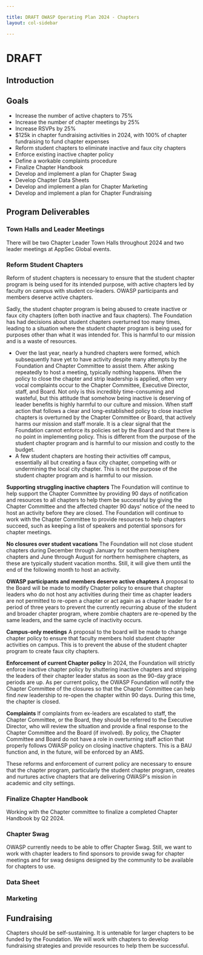 ```yaml
---

title: DRAFT OWASP Operating Plan 2024 - Chapters
layout: col-sidebar

---
```


# DRAFT

## Introduction

## Goals

- Increase the number of active chapters to 75%
- Increase the number of chapter meetings by 25%
- Increase RSVPs by 25%
- $125k in chapter fundraising activities in 2024, with 100% of chapter fundraising to fund chapter expenses
- Reform student chapters to eliminate inactive and faux city chapters
- Enforce existing inactive chapter policy
- Define a workable complaints procedure
- Finalize Chapter Handbook
- Develop and implement a plan for Chapter Swag
- Develop Chapter Data Sheets
- Develop and implement a plan for Chapter Marketing
- Develop and implement a plan for Chapter Fundraising

## Program Deliverables

### Town Halls and Leader Meetings

There will be two Chapter Leader Town Halls throughout 2024 and two leader meetings at AppSec Global events.

### Reform Student Chapters

Reform of student chapters is necessary to ensure that the student chapter program is being used for its intended purpose, with active chapters led by faculty on campus with student co-leaders. OWASP participants and members deserve active chapters.

Sadly, the student chapter program is being abused to create inactive or faux city chapters (often both inactive and faux chapters). The Foundation has had decisions about student chapters overturned too many times, leading to a situation where the student chapter program is being used for purposes other than what it was intended for. This is harmful to our mission and is a waste of resources.

- Over the last year, nearly a hundred chapters were formed, which subsequently have yet to have activity despite many attempts by the Foundation and Chapter Committee to assist them. After asking repeatedly to host a meeting, typically nothing happens. When the policy to close the chapter and strip leadership is applied, often very vocal complaints occur to the Chapter Committee, Executive Director, staff, and Board. Not only is this incredibly time-consuming and wasteful, but this attitude that somehow being inactive is deserving of leader benefits is highly harmful to our culture and mission. When staff action that follows a clear and long-established policy to close inactive chapters is overturned by the Chapter Committee or Board, that actively harms our mission and staff morale. It is a clear signal that the Foundation cannot enforce its policies set by the Board and that there is no point in implementing policy. This is different from the purpose of the student chapter program and is harmful to our mission and costly to the budget.
- A few student chapters are hosting their activities off campus, essentially all but creating a faux city chapter, competing with or undermining the local city chapter. This is not the purpose of the student chapter program and is harmful to our mission.

**Supporting struggling inactive chapters** The Foundation will continue to help support the Chapter Committee by providing 90 days of notification and resources to all chapters to help them be successful by giving the Chapter Committee and the affected chapter 90 days' notice of the need to host an activity before they are closed. The Foundation will continue to work with the Chapter Committee to provide resources to help chapters succeed, such as keeping a list of speakers and potential sponsors for chapter meetings.

**No closures over student vacations** The Foundation will not close student chapters during December through January for southern hemisphere chapters and June through August for northern hemisphere chapters, as these are typically student vacation months. Still, it will give them until the end of the following month to host an activity.

**OWASP participants and members deserve active chapters** A proposal to the Board will be made to modify Chapter policy to ensure that chapter leaders who do not host any activities during their time as chapter leaders are not permitted to re-open a chapter or act again as a chapter leader for a period of three years to prevent the currently recurring abuse of the student and broader chapter program, where zombie chapters are re-opened by the same leaders, and the same cycle of inactivity occurs.

**Campus-only meetings** A proposal to the board will be made to change chapter policy to ensure that faculty members hold student chapter activities on campus. This is to prevent the abuse of the student chapter program to create faux city chapters.

**Enforcement of current Chapter policy** In 2024, the Foundation will strictly enforce inactive chapter policy by shuttering inactive chapters and stripping the leaders of their chapter leader status as soon as the 90-day grace periods are up. As per current policy, the OWASP Foundation will notify the Chapter Committee of the closures so that the Chapter Committee can help find *new* leadership to re-open the chapter within 90 days. During this time, the chapter is closed.

**Complaints** If complaints from ex-leaders are escalated to staff, the Chapter Committee, or the Board, they should be referred to the Executive Director, who will review the situation and provide a final response to the Chapter Committee and the Board (if involved). By policy, the Chapter Committee and Board do not have a role in overturning staff action that properly follows OWASP policy on closing inactive chapters. This is a BAU function and, in the future, will be enforced by an AMS.

These reforms and enforcement of current policy are necessary to ensure that the chapter program, particularly the student chapter program, creates and nurtures active chapters that are delivering OWASP's mission in academic and city settings.

### Finalize Chapter Handbook

Working with the Chapter committee to finalize a completed Chapter Handbook by Q2 2024.

### 

### Chapter Swag

OWASP currently needs to be able to offer Chapter Swag. Still, we want to work with chapter leaders to find sponsors to provide swag for chapter meetings and for swag designs designed by the community to be available for chapters to use.

### Data Sheet

### Marketing

## Fundraising

Chapters should be self-sustaining. It is untenable for larger chapters to be funded by the Foundation. We will work with chapters to develop fundraising strategies and provide resources to help them be successful.


